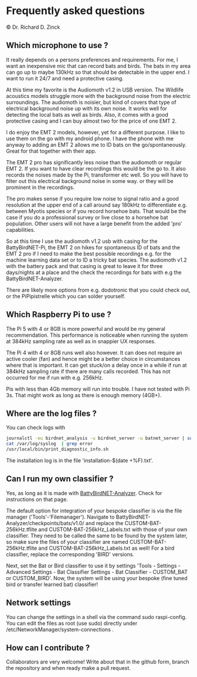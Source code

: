 # Frequently asked questions
&copy; Dr. Richard D. Zinck




## Which microphone to use ?
It really depends on a persons preferences and requirements. For me, I want an inexpensive mic that can record bats and birds. The bats in my area can go up to maybe 130kHz so that should be detectable in the upper end. I want to run it 24/7 and need a protective casing.

At this time my favorite is the Audiomoth v1.2 in USB version. The Wildlife acoustics models struggle more with the background noise from the electric surroundings. The audiomoth is noisier, but kind of covers that type of electrical background noise up with its own noise. It works well for detecting the local bats as well as birds. Also, it comes with a good protective casing and I can buy almost two for the price of one EMT 2.

I do enjoy the EMT 2 models, however, yet for a different purpose. I like to use them on the go with my android phone. I have the phone with me anyway to adding an EMT 2 allows me to ID bats on the go/spontaneously. Great for that together with their app.

The EMT 2 pro has significantly less noise than the audiomoth or regular EMT 2. If you want to have clear recordings this would be the go to. It also records the noises made by the Pi, transformer etc well. So you will have to filter out this electrical background noise in some way. or they will be prominent in the recordings.

The pro makes sense if you require low noise to signal ratio and a good resolution at the upper end of a call around say 180kHz to differentiate e.g. between Myotis species or if you record horsehoe bats. That would be the case if you do a professional survey or live close to a horsehoe bat population. Other users will not have a large benefit from the added 'pro' capabilities.

So at this time I use the audiomoth v1.2 usb with casing for the BattyBirdNET-Pi, the EMT 2 on hikes for spontaneous ID of bats and the EMT 2 pro if I need to make the best possible recordings e.g. for the machine learning data set or to ID a tricky bat species. The audiomoth v1.2 with the battery pack and that casing is great to leave it for three days/nights at a place and the check the recordings for bats with e.g the BattyBirdNET-Analyzer.

There are likely more options from e.g. dodotronic that you could check out, or the PiPipistrelle which you can solder yourself.


## Which Raspberry Pi to use ?

The Pi 5 with 4 or 8GB is more powerful and would be my general recommendation. This performance is noticeable when running the system at 384kHz sampling rate as well as in snappier UX responses.

The Pi 4 with 4 or 8GB runs well also however. It can does not require an active cooler (fan) and hence might be a better choice in circumstances where that is important. It can get stuck/on a delay once in a while if run at 384kHz sampling rate if there are many calls recorded. This has not occurred for me if run with e.g. 256kHz. 

Pis with less than 4Gb memory will run into trouble. I have not tested with Pi 3s. That might work as long as there is enough memory (4GB+).


## Where are the log files ?
You can check logs with
```sh
journalctl -eu birdnet_analysis -u birdnet_server -u batnet_server | sudo tee -a /var/log/syslog
cat /var/log/syslog  | grep error
/usr/local/bin/print_diagnostic_info.sh
```
The installation log is in the file  'installation-$(date +%F).txt'.

## Can I run my own classifier ?
Yes, as long as it is made with [BattyBirdNET-Analyzer](https://github.com/rdz-oss/BattyBirdNET-Analyzer). Check for instructions on that page.

The default option for integration of your bespoke classifier is via the file manager ('Tools'-'Filemanager'). Navigate to
BattyBirdNET-Analyzer/checkpoints/bats/v1.0/ and replace the CUSTOM-BAT-256kHz.tflite and CUSTOM-BAT-256kHz_Labels.txt with those
of your own classifier. They need to be called the same to be found by the system later, so make sure the files of your classifier are named 
CUSTOM-BAT-256kHz.tflite and CUSTOM-BAT-256kHz_Labels.txt as well! For a bird classifier, replace the corresponding 'BIRD' versions.

Next, set the Bat or Bird classifier to use it by settings 'Tools - Settings - Advanced Settings - Bat Classifier Settings - Bat Classifier - CUSTOM_BAT or CUSTOM_BIRD'.
Now, the system will be using your bespoke (fine tuned bird or transfer learned bat) classifier!

## Network settings

You can change the settings in a shell via the command sudo raspi-config. You can edit the files as root (use sudo) directly under /etc/NetworkManager/system-connections .

## How can I contribute ?
Collaborators are very welcome! Write about that in the github form, branch the repository and when ready make a pull request.
